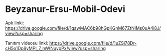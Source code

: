 # Beyzanur-Ersu-Mobil-Odevi

Apk linki:
https://drive.google.com/file/d/1qawMAC6b98hGpKGnM67ZtNIMs0uA4i8J/view?usp=sharing 

Tanıtım videosu linki:
https://drive.google.com/file/d/1uZSi78Dr-cH5o1Dp6yMPl_7_mWNuypPx/view?usp=sharing
